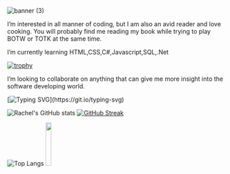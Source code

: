 ![banner (3)](https://github.com/R-boop-D-boop/R-boop-D-boop/assets/129877094/955ad133-5997-423f-9896-fe3894063f8a)


I’m interested in all manner of coding, but I am also an avid reader and love cooking. You will probably find me reading my book while trying to play BOTW or TOTK at the same time.

I’m currently learning HTML,CSS,C#,Javascript,SQL,.Net


[![trophy](https://github-profile-trophy.vercel.app/?username=r-boop-d-boop&theme=gruvbox)](https://github.com/ryo-ma/github-profile-trophy)
  
I’m looking to collaborate on anything that can give me more insight into the software developing world.


[![Typing SVG](https://readme-typing-svg.demolab.com?font=Fira+Code&size=30&pause=1000&color=993300&random=false&width=435&lines=Herein+lies+my+coding+progress!;Enjoy!)](https://git.io/typing-svg)

![Rachel's GitHub stats](https://github-readme-stats.vercel.app/api?username=r-boop-d-boop&show_icons=true&theme=merko)
[![GitHub Streak](http://github-readme-streak-stats.herokuapp.com?user=R-boop-D-boop&theme=merko)](https://git.io/streak-stats)



![Top Langs](https://github-readme-stats.vercel.app/api/top-langs/?username=r-boop-d-boop&layout=compact)
<img width="16%" src="https://gifdb.com/images/high/avatar-the-last-airbender-zuko-worship-desert-dkpxo1p8uneyip4h.gif">

<!---
R-boop-D-boop/R-boop-D-boop is a ✨ special ✨ repository because its `README.md` (this file) appears on your GitHub profile.
You can click the Preview link to take a look at your changes.
--->
